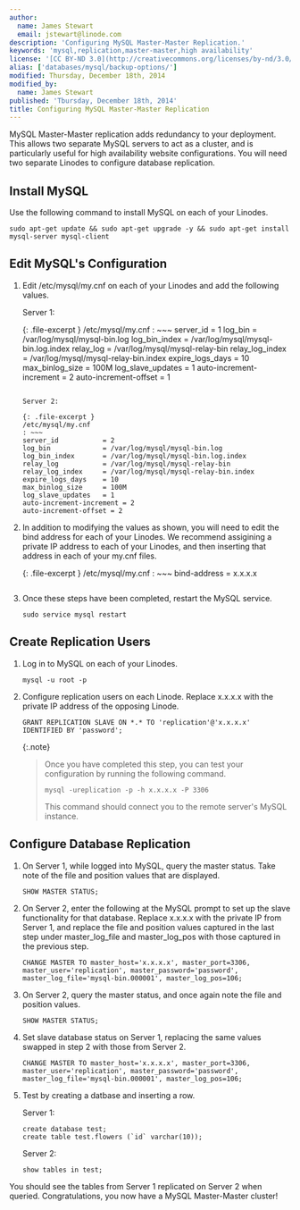 ```yaml
---
author:
  name: James Stewart
  email: jstewart@linode.com
description: 'Configuring MySQL Master-Master Replication.'
keywords: 'mysql,replication,master-master,high availability'
license: '[CC BY-ND 3.0](http://creativecommons.org/licenses/by-nd/3.0/us/)'
alias: ['databases/mysql/backup-options/']
modified: Thursday, December 18th, 2014
modified_by:
  name: James Stewart
published: 'Tbursday, December 18th, 2014'
title: Configuring MySQL Master-Master Replication
---
```


MySQL Master-Master replication adds redundancy to your deployment.  This allows two separate MySQL servers to act as a cluster, and is particularly useful for high availability website configurations.  You will need two separate Linodes to configure database replication.

Install MySQL
-------------

Use the following command to install MySQL on each of your Linodes.

    sudo apt-get update && sudo apt-get upgrade -y && sudo apt-get install mysql-server mysql-client

Edit MySQL's Configuration
--------------------------

1.  Edit /etc/mysql/my.cnf on each of your Linodes and add the following values.

    Server 1:

    {: .file-excerpt }
    /etc/mysql/my.cnf
    : ~~~
    server_id           = 1
    log_bin             = /var/log/mysql/mysql-bin.log
    log_bin_index       = /var/log/mysql/mysql-bin.log.index
    relay_log           = /var/log/mysql/mysql-relay-bin
    relay_log_index     = /var/log/mysql/mysql-relay-bin.index
    expire_logs_days    = 10
    max_binlog_size     = 100M
    log_slave_updates   = 1
    auto-increment-increment = 2
    auto-increment-offset = 1
    ~~~

    Server 2:

    {: .file-excerpt }
    /etc/mysql/my.cnf
    : ~~~
    server_id           = 2
    log_bin             = /var/log/mysql/mysql-bin.log
    log_bin_index       = /var/log/mysql/mysql-bin.log.index
    relay_log           = /var/log/mysql/mysql-relay-bin
    relay_log_index     = /var/log/mysql/mysql-relay-bin.index
    expire_logs_days    = 10
    max_binlog_size     = 100M
    log_slave_updates   = 1
    auto-increment-increment = 2
    auto-increment-offset = 2
    ~~~

2.  In addition to modifying the values as shown, you will need to edit the bind address for each of your Linodes.  We recommend assigining a private IP address to each of your Linodes, and then inserting that address in each of your my.cnf files.

    {: .file-excerpt }
    /etc/mysql/my.cnf
    : ~~~
    bind-address    = x.x.x.x
    ~~~

3.  Once these steps have been completed, restart the MySQL service.

        sudo service mysql restart

Create Replication Users
------------------------

1.  Log in to MySQL on each of your Linodes.

        mysql -u root -p

2.  Configure replication users on each Linode.  Replace x.x.x.x with the private IP address of the opposing Linode.

        GRANT REPLICATION SLAVE ON *.* TO 'replication'@'x.x.x.x' IDENTIFIED BY 'password';

    {:.note}
    >
    >Once you have completed this step, you can test your configuration by running the following command.
    >
    >     mysql -ureplication -p -h x.x.x.x -P 3306
    >
    >This command should connect you to the remote server's MySQL instance.

Configure Database Replication
------------------------------

1.  On Server 1, while logged into MySQL, query the master status.  Take note of the file and position values that are displayed.

        SHOW MASTER STATUS;

2.  On Server 2, enter the following at the MySQL prompt to set up the slave functionality for that database.  Replace x.x.x.x with the private IP from Server 1, and replace the file and position values captured in the last step under master_log_file and master_log_pos with those captured in the previous step.

        CHANGE MASTER TO master_host='x.x.x.x', master_port=3306, master_user='replication', master_password='password', master_log_file='mysql-bin.000001', master_log_pos=106;

3.  On Server 2, query the master status, and once again note the file and position values.

        SHOW MASTER STATUS;

4.  Set slave database status on Server 1, replacing the same values swapped in step 2 with those from Server 2.

        CHANGE MASTER TO master_host='x.x.x.x', master_port=3306, master_user='replication', master_password='password', master_log_file='mysql-bin.000001', master_log_pos=106;

5.  Test by creating a datbase and inserting a row.

    Server 1:

        create database test;
        create table test.flowers (`id` varchar(10));

    Server 2:

        show tables in test;

You should see the tables from Server 1 replicated on Server 2 when queried.  Congratulations, you now have a MySQL Master-Master cluster!
